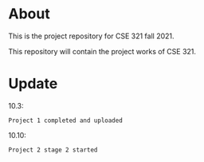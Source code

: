 # About

This is the project repository for CSE 321 fall 2021.

This repository will contain the project works of CSE 321.

# Update

10.3: 

    Project 1 completed and uploaded

10.10: 

    Project 2 stage 2 started
